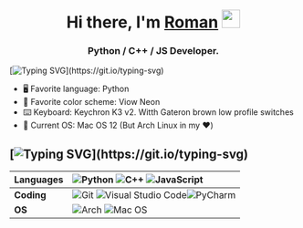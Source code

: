 <h1 align="center">Hi there, I'm <a href="https://romanche.ru/" target="_blank">Roman</a> 
<img src="https://github.com/blackcater/blackcater/raw/main/images/Hi.gif" height="32"/></h1>
<h3 align="center">Python / C++ / JS Developer.</h3>

[![Typing SVG](https://readme-typing-svg.herokuapp.com?size=30&lines=😉+About+Me:)](https://git.io/typing-svg)

- 🖥 Favorite language: Python
- 🎨 Favorite color scheme: Viow Neon
- ⌨️ Keyboard: Keychron K3 v2. Witth Gateron brown low profile switches
- 🐧 Current OS: Mac OS 12 (But Arch Linux in my ❤️)

[![Typing SVG](https://readme-typing-svg.herokuapp.com?size=30&lines=🔨+Technologies:)](https://git.io/typing-svg)
---
Languages | ![Python](https://img.shields.io/badge/python-%233776AB.svg?style=for-the-badge&logo=python&logoColor=white) ![C++](https://img.shields.io/badge/c++-%2300599C.svg?style=for-the-badge&logo=c%2B%2B&logoColor=white) ![JavaScript](https://img.shields.io/badge/javascript-%23323330.svg?style=for-the-badge&logo=javascript&logoColor=%23F7DF1E)
:--- | :---
**Coding** | ![Git](https://img.shields.io/badge/git-%23F05033.svg?style=for-the-badge&logo=git&logoColor=white) ![Visual Studio Code](https://img.shields.io/badge/Visual%20Studio%20Code-0078d7.svg?style=for-the-badge&logo=visual-studio-code&logoColor=white)![PyCharm](https://img.shields.io/badge/pycharm-143?style=for-the-badge&logo=pycharm&logoColor=black&color=black&labelColor=green) 
**OS** | ![Arch](https://img.shields.io/badge/Arch%20Linux-1793D1?logo=arch-linux&logoColor=fff&style=for-the-badge) ![Mac OS](https://img.shields.io/badge/mac%20os-000000?style=for-the-badge&logo=macos&logoColor=F0F0F0)

